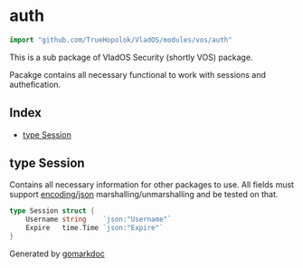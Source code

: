 <!-- Code generated by gomarkdoc. DO NOT EDIT -->

# auth

```go
import "github.com/TrueHopolok/VladOS/modules/vos/auth"
```

This is a sub package of VladOS Security \(shortly VOS\) package.

Pacakge contains all necessary functional to work with sessions and authefication.

## Index

- [type Session](<#Session>)


<a name="Session"></a>
## type Session

Contains all necessary information for other packages to use. All fields must support [encoding/json](<https://pkg.go.dev/encoding/json/>) marshalling/unmarshalling and be tested on that.

```go
type Session struct {
    Username string    `json:"Username"`
    Expire   time.Time `json:"Expire"`
}
```

Generated by [gomarkdoc](<https://github.com/princjef/gomarkdoc>)
